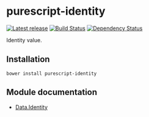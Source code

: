 # purescript-identity

[![Latest release](http://img.shields.io/bower/v/purescript-identity.svg)](https://github.com/purescript/purescript-identity/releases)
[![Build Status](https://travis-ci.org/purescript/purescript-identity.svg?branch=master)](https://travis-ci.org/purescript/purescript-identity)
[![Dependency Status](https://www.versioneye.com/user/projects/55848cab363861001b0001a5/badge.svg?style=flat)](https://www.versioneye.com/user/projects/55848cab363861001b0001a5)

Identity value.

## Installation

```
bower install purescript-identity
```

## Module documentation

- [Data.Identity](docs/Data/Identity.md)
